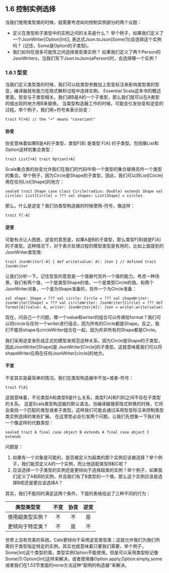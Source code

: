 
## 1.6 控制实例选择
当我们使用类型类的时候，就需要考虑如何控制实例部分的两个议题：
+ 定义在类型和子类型中的实例之间的关系是什么？
 举个例子，如果我们定义了一个JsonWriter[Option[Int]], 表达式Json.toJson(Some(1))会选择这个实例吗？ (记住，Some是Option的子类型)。
+ 我们如何在很多可能性之间选择类型类实例？
  如果我们定义了两个Person的JsonWriters，当我们写下Json.toJson(aPerson)时，会选择哪一个实例？

### 1.6.1 型变

当我们定义类型类的时候，我们可以给类型参数加上型变标注来影响类型类的型变，编译器就有能力在隐式解析过程中选择实例。
Essential Scala这本书的概述里面，型变与子类型相关。我们讲B是A的一个子类型，那么我们就可以在A类型的值出现的地方用B来替换。
当类型构造器工作的时候，可能会引发协变和逆变的过程。举个例子，我们用+符号来表示协变：

`trait F[+A] // the "+" means "covariant"`

#### 协变

协变意味着如果B是A的子类型，类型F[B] 是类型 F[A] 的子类型。包括像List和Option这样的集合类型：

`trait List[+A]
trait Option[+A]`

Scala集合类的协变允许我们在我们的代码中用一个类型的集合替换另外一个类型的集合。举个例子，因为Circle是Shape的子类型，因此，我们可以将List[Circle]用在任何List[Shape]的地方：

`sealed trait Shape
case class Circle(radius: Double) extends Shape
val circles: List[Circle] = ???
val shapes: List[Shape] = circles`

那么，什么是逆变？我们协类型构造器的时候使用-符号，像这样：

`trait F[-A]`

#### 逆变

可能有点让人困惑，逆变的意思是，如果A是B的子类型，那么类型F[B]就是F[A]的子类型。这种情况下，对于表示处理过程的模型类型是有用的，比如上面提到的JsonWriter类型类:

`trait JsonWriter[-A] {
def write(value: A): Json
}
// defined trait JsonWriter`

让我们分析一下。记住型变的意思是一个值替代另外一个值的能力。考虑一种场景，我们有两个值，一个是类型Shape的值，一个是类型Circle的值，和两个JsonWriter对象，一个是为Shape准备的，另外一个为Circle准备：

`val shape: Shape = ???
val circle: Circle = ???
val shapeWriter: JsonWriter[Shape] = ???
val circleWriter: JsonWriter[Circle] = ???
def format[A](value: A, writer: JsonWriter[A]): Json = writer.write(value)`

现在，问自己一个问题，哪一个value和writer的组合可以传递给format？我们可以将circle与任何一个writer进行组合，因为所有的Circle都是Shape。反之，我们不能将shape与circleWriter组合在一起，因为并非所有的Shape都是Circle。

我们采用逆变来形成正式的模型来规范这种关系。因为Circle是Shape的子类型，因此JsonWriter[Shape]是 JsonWriter[Circle]的子类型。这就意味着我们可以将shapeWriter应用在任何JsonWriter[circle]的地方。

#### 不变

不变其实是最简单的情况。我们在类型构造器中不加+或者-符号：

`trait F[A]`

这就意味着，不论类型A和类型B是什么关系，类型F[A]和F[B]之间不存在子类型的关系。
这是Scala类型构造器的默认语法。当编译器搜索隐式转换的时候，它将会查找一个匹配的类型或者子类型。这样我们可能会通过采用型变标注来控制类型类实例选择的某些扩展。
在这里势必会引发两个问题。让我们先想象一下我们有一个像这样的代数类型：

`sealed trait A
final case object B extends A
final case object C extends `

问题是：

1. 如果有一个对象是可能的，是否被定义为超类的那个实例应该被选择？举个例子，我们能否定义A的一个实例，而让他适配类型B和C呢？
2. 应该选择一个子类型的实例还是更倾向于选择超类的实例？举个例子，如果我们定义了A和B的实例，并且我们有了B类型的一个值，那么这个实例应该是选择B呢还是更应该选择A？

其实，我们不能同时满足这两个条件。下面的表格给出了三种不同的行为：

| 类型类型变 | 不变 | 协变 | 逆变 |
| :----:   | :----: | :----: | :----: |
| 使用超类型实例？ | 不 | 不 | 是 |
| 更倾向于特定类？ | 不 | 是 | 不 |


世界上没有完美的系统。Cats更倾向于采用逆变类型类；这就允许我们为我们所需的子类型指定特定的实例。其实也就意味着只要我们需要，举个例子，Some[Int]这个类型的值，类型实例Option不能使用。但是可以采用类型标记像Some(1):Option[Int]这样来解决，或者使用像Option.apply,Option.empty,some或者我们在1.53节里面的none方法这种“聪明的构造器”来解决。

